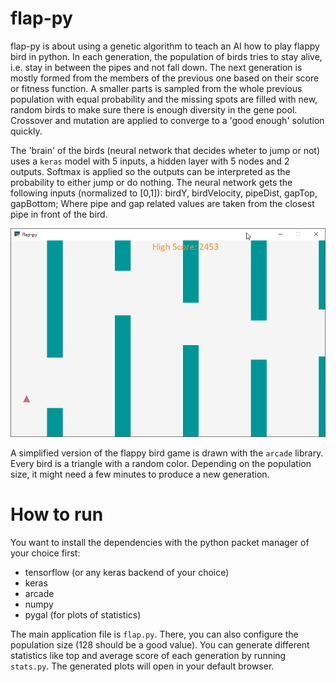 # flap-py
flap-py is about using a genetic algorithm to teach an AI how to play flappy bird in python. 
In each generation, the population of birds tries to stay alive, i.e. stay in between the pipes and not fall down. The next generation is mostly formed from the members of the previous one based on their score or fitness function. A smaller parts is sampled from the whole previous population with equal probability and the missing spots are filled with new, random birds to make sure there is enough diversity in the gene pool. Crossover and mutation are applied to converge to a 'good enough' solution quickly. 

The 'brain' of the birds (neural network that decides wheter to jump or not) uses a `keras` model with 5 inputs, a hidden layer with 5 nodes and 2 outputs. Softmax is applied so the outputs can be interpreted as the probability to either jump or do nothing. The neural network gets the following inputs (normalized to [0,1]): birdY, birdVelocity, pipeDist, gapTop, gapBottom; Where pipe and gap related values are taken from the closest pipe in front of the bird.

![Game Preview](preview-image.png)

A simplified version of the flappy bird game is drawn with the `arcade` library. Every bird is a triangle with a random color. Depending on the population size, it might need a few minutes to produce a new generation.

# How to run
You want to install the dependencies with the python packet manager of your choice first: 

* tensorflow (or any keras backend of your choice)
* keras
* arcade
* numpy
* pygal (for plots of statistics)

The main application file is `flap.py`. There, you can also configure the population size (128 should be a good value).
You can generate different statistics like top and average score of each generation by running `stats.py`. The generated plots will open in your default browser.
